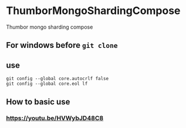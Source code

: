 # ThumborMongoShardingCompose
Thumbor mongo sharding compose

## For windows before `git clone`
## use 
```
git config --global core.autocrlf false
git config --global core.eol lf
```

## How to basic use 
### https://youtu.be/HVWybJD48C8

